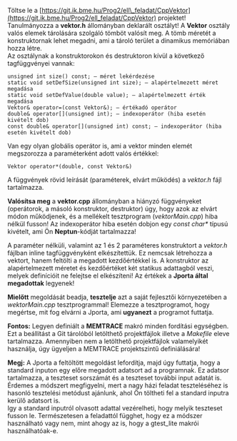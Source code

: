 Töltse le a [https://git.ik.bme.hu/Prog2/ell\_feladat/CppVektor](https://git.ik.bme.hu/Prog2/ell_feladat/CppVektor)
projektet! 
Tanulmányozza a **vektor.h** állományban deklarált osztályt!
A **Vektor** osztály valós elemek tárolására szolgáló tömböt valósít meg. A tömb méretét a konstruktornak lehet megadni, ami a tároló terület a dinamikus memóriában hozza létre.   
Az osztálynak a konstruktorokon és destruktoron kívül a következő tagfüggvényei vannak:

    unsigned int size() const; – méret lekérdezése
    static void setDefSize(unsigned int size); – alapértelmezett méret megadása
    static void setDefValue(double value); – alapértelmezett érték megadása
    Vektor& operator=(const Vektor&); – értékadó operátor
    double& operator[](unsigned int); – indexoperátor (hiba esetén kivételt dob)
    const double& operator[](unsigned int) const; – indexoperátor (hiba esetén kivételt dob)

Van egy olyan globális operátor is, ami a vektor minden elemét megszorozza a paraméterként adott valós értékkel:

    Vektor operator*(double, const Vektor&)

A függvények rövid leírását (paraméterek, elvárt működés) a *vektor.h* fájl tartalmazza. 

**Valósítsa meg** a **vektor.cpp** állományban a hiányzó függvényeket (operátorok, a másoló konstruktor,
destruktor) úgy, hogy azok az elvárt módon működjenek, és a mellékelt tesztprogram (*vektorMain.cpp*) hiba nélkül fusson!
Az indexoperátor hiba esetén dobjon egy *const char\** típusú kivételt, ami Ön **Neptun**-kódját tartalmazza!

A paraméter nélküli, valamint az 1 és 2 paraméteres konstruktort a *vektor.h* fájlban inline tagfüggvényként elkészítettük. Ez nemcsak létrehozza a vektort, hanem feltölti a megadott kezdőértékkel is. A konstruktor az alapértelmezett méretet és kezdőértéket két statikus adattagból veszi, melyek definícióit ne felejtse el elkészíteni! Az értékek a **Jporta által megadottak** legyenek!


**Mielőtt** megoldását beadja, **tesztelje** azt a saját fejlesztői környezetében
a *wektorMain.cpp*  tesztprogrammal! Elemezze a tesztprogramot, hogy megértse,
mit fog elvárni a Jporta, ami **ugyanezt** a programot futtatja.

**Fontos:** Legyen definiált a **MEMTRACE** makró minden fordítási egységben. Ezt a beállítást a Git tárolóból letölthető projektfájlok illetve a *Makefile* eleve tartalmazza. Amennyiben nem a letölthető projektfájlok valamelyikét használja, úgy ügyeljen a MEMTRACE projektszintű definiálására!

**Megj:** A Jporta a feltöltött megoldást lefordítja, majd úgy futtatja, hogy a standard inputon egy előre megadott adatsort ad a programnak. Ez adatsor tartalmazza, a teszteset sorszámát és a teszteset további input adatát is. Érdemes a módszert megfigyelni, mert a nagy házi feladat teszteléséhez is hasonló tesztelési metódust ajánlunk, ahol Ön töltheti fel a standard inputra kerülő adatsort is.  
Igy a standard inputról olvasott adattal vezérelheti, hogy melyik teszteset fusson le.
Természetesen a feladattól függhet, hogy ez a módszer használható vagy nem, mint ahogy az is, 
hogy a gtest_lite makrói használhatóak-e.
